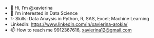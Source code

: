 - 👋 Hi, I’m @xavierina
- 👀 I’m interested in Data Science
- ✨ Skills: Data Anaysis in Python, R, SAS, Excel; Machine Learning
- Linkedin: https://www.linkedin.com/in/xavierina-arokia/
- 📫 How to reach me 9912367616, xavierina12@gmail.com

<!---
xavierina12/xavierina12 is a ✨ special ✨ repository because its `README.md` (this file) appears on your GitHub profile.
You can click the Preview link to take a look at your changes.
--->

